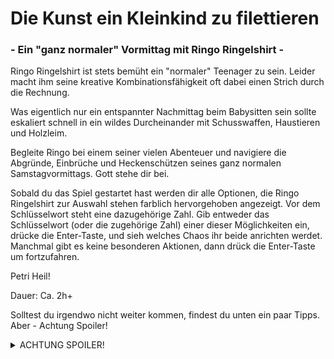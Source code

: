 # Die Kunst ein Kleinkind zu filettieren 
### - Ein "ganz normaler" Vormittag mit Ringo Ringelshirt -

Ringo Ringelshirt ist stets bemüht ein "normaler" Teenager zu sein. Leider macht ihm seine kreative Kombinationsfähigkeit oft dabei einen Strich durch die Rechnung.

Was eigentlich nur ein entspannter Nachmittag beim Babysitten sein sollte eskaliert schnell in ein wildes Durcheinander mit Schusswaffen, Haustieren und Holzleim.

Begleite Ringo bei einem seiner vielen Abenteuer und navigiere die Abgründe, Einbrüche und Heckenschützen seines ganz normalen Samstagvormittags. Gott stehe dir bei.

Sobald du das Spiel gestartet hast werden dir alle Optionen, die Ringo Ringelshirt zur Auswahl stehen farblich hervorgehoben angezeigt. Vor dem Schlüsselwort steht eine dazugehörige Zahl. Gib entweder das Schlüsselwort (oder die zugehörige Zahl) einer dieser Möglichkeiten ein, drücke die Enter-Taste, und sieh welches Chaos ihr beide anrichten werdet.
Manchmal gibt es keine besonderen Aktionen, dann drück die Enter-Taste um fortzufahren.

Petri Heil!

Dauer: Ca. 2h+

Solltest du irgendwo nicht weiter kommen, findest du unten ein paar Tipps. Aber - Achtung Spoiler!

  <details>
  <summary>ACHTUNG SPOILER!</summary>
    Wo kommst du nicht weiter?
    <details>
    <summary>im Haus</summary>
      <details>
      <summary>Ich finde die Pflaster nicht</summary>
          In der Küche gibt es eine Schublade, schau mal da.
      </details>   
      <details>
      <summary>Ich bekomme das Zahlenschloss nicht auf</summary>
          Im Arbeitszimmer findest du einen Hinweis, schau mal auf dem Schreibtisch.
      </details>
    </details>    
  </details>